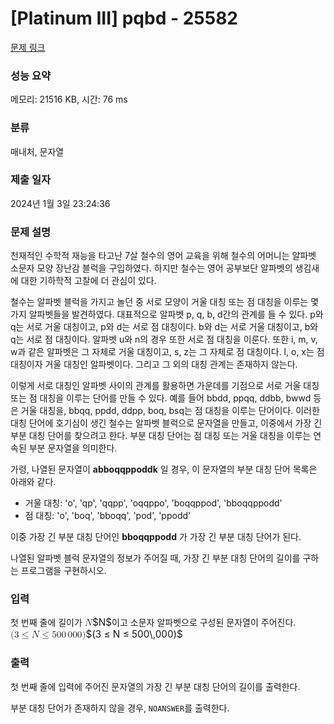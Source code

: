 # [Platinum III] pqbd - 25582 

[문제 링크](https://www.acmicpc.net/problem/25582) 

### 성능 요약

메모리: 21516 KB, 시간: 76 ms

### 분류

매내처, 문자열

### 제출 일자

2024년 1월 3일 23:24:36

### 문제 설명

<p>천재적인 수학적 재능을 타고난 7살 철수의 영어 교육을 위해 철수의 어머니는 알파벳 소문자 모양 장난감 블럭을 구입하였다. 하지만 철수는 영어 공부보단 알파벳의 생김새에 대한 기하학적 고찰에 더 관심이 있다.</p>

<p>철수는 알파벳 블럭을 가지고 놀던 중 서로 모양이 거울 대칭 또는 점 대칭을 이루는 몇 가지 알파벳들을 발견하였다. 대표적으로 알파벳 p, q, b, d간의 관계를 들 수 있다. p와 q는 서로 거울 대칭이고, p와 d는 서로 점 대칭이다. b와 d는 서로 거울 대칭이고, b와 q는 서로 점 대칭이다. 알파벳 u와 n의 경우 또한 서로 점 대칭을 이룬다. 또한 i, m, v, w과 같은 알파벳은 그 자체로 거울 대칭이고, s, z는 그 자체로 점 대칭이다. l, o, x는 점 대칭이자 거울 대칭인 알파벳이다. 그리고 그 외의 대칭 관계는 존재하지 않는다.</p>

<p>이렇게 서로 대칭인 알파벳 사이의 관계를 활용하면 가운데를 기점으로 서로 거울 대칭 또는 점 대칭을 이루는 단어를 만들 수 있다. 예를 들어 bbdd, ppqq, ddbb, bwwd 등은 거울 대칭을, bbqq, ppdd, ddpp, boq, bsq는 점 대칭을 이루는 단어이다. 이러한 대칭 단어에 호기심이 생긴 철수는 알파벳 블럭으로 문자열을 만들고, 이중에서 가장 긴 부분 대칭 단어를 찾으려고 한다. 부분 대칭 단어는 점 대칭 또는 거울 대칭을 이루는 연속된 부분 문자열을 의미한다.</p>

<p>가령, 나열된 문자열이 <strong>abboqqppoddk</strong> 일 경우, 이 문자열의 부분 대칭 단어 목록은 아래와 같다.</p>

<ul>
	<li>거울 대칭: 'o', 'qp', 'qqpp', 'oqqppo', 'boqqppod', 'bboqqppodd'</li>
	<li>점 대칭: 'o', 'boq', 'bboqq', 'pod', 'ppodd'</li>
</ul>

<p>이중 가장 긴 부분 대칭 단어인 <strong>bboqqppodd</strong> 가 가장 긴 부분 대칭 단어가 된다.</p>

<p>나열된 알파벳 블럭 문자열의 정보가 주어질 때, 가장 긴 부분 대칭 단어의 길이를 구하는 프로그램을 구현하시오.</p>

### 입력 

 <p>첫 번째 줄에 길이가 <mjx-container class="MathJax" jax="CHTML" style="font-size: 109%; position: relative;"><mjx-math class="MJX-TEX" aria-hidden="true"><mjx-mi class="mjx-i"><mjx-c class="mjx-c1D441 TEX-I"></mjx-c></mjx-mi></mjx-math><mjx-assistive-mml unselectable="on" display="inline"><math xmlns="http://www.w3.org/1998/Math/MathML"><mi>N</mi></math></mjx-assistive-mml><span aria-hidden="true" class="no-mathjax mjx-copytext">$N$</span></mjx-container>이고 소문자 알파벳으로 구성된 문자열이 주어진다. <mjx-container class="MathJax" jax="CHTML" style="font-size: 109%; position: relative;"><mjx-math class="MJX-TEX" aria-hidden="true"><mjx-mo class="mjx-n"><mjx-c class="mjx-c28"></mjx-c></mjx-mo><mjx-mn class="mjx-n"><mjx-c class="mjx-c33"></mjx-c></mjx-mn><mjx-mo class="mjx-n" space="4"><mjx-c class="mjx-c2264"></mjx-c></mjx-mo><mjx-mi class="mjx-i" space="4"><mjx-c class="mjx-c1D441 TEX-I"></mjx-c></mjx-mi><mjx-mo class="mjx-n" space="4"><mjx-c class="mjx-c2264"></mjx-c></mjx-mo><mjx-mn class="mjx-n" space="4"><mjx-c class="mjx-c35"></mjx-c><mjx-c class="mjx-c30"></mjx-c><mjx-c class="mjx-c30"></mjx-c></mjx-mn><mjx-mstyle><mjx-mspace style="width: 0.167em;"></mjx-mspace></mjx-mstyle><mjx-mn class="mjx-n"><mjx-c class="mjx-c30"></mjx-c><mjx-c class="mjx-c30"></mjx-c><mjx-c class="mjx-c30"></mjx-c></mjx-mn><mjx-mo class="mjx-n"><mjx-c class="mjx-c29"></mjx-c></mjx-mo></mjx-math><mjx-assistive-mml unselectable="on" display="inline"><math xmlns="http://www.w3.org/1998/Math/MathML"><mo stretchy="false">(</mo><mn>3</mn><mo>≤</mo><mi>N</mi><mo>≤</mo><mn>500</mn><mstyle scriptlevel="0"><mspace width="0.167em"></mspace></mstyle><mn>000</mn><mo stretchy="false">)</mo></math></mjx-assistive-mml><span aria-hidden="true" class="no-mathjax mjx-copytext">$(3 ≤ N ≤ 500\,000)$</span> </mjx-container></p>

### 출력 

 <p dir="auto">첫 번째 줄에 입력에 주어진 문자열의 가장 긴 부분 대칭 단어의 길이를 출력한다.</p>

<p dir="auto">부분 대칭 단어가 존재하지 않을 경우, <code>NOANSWER</code>를 출력한다.</p>

